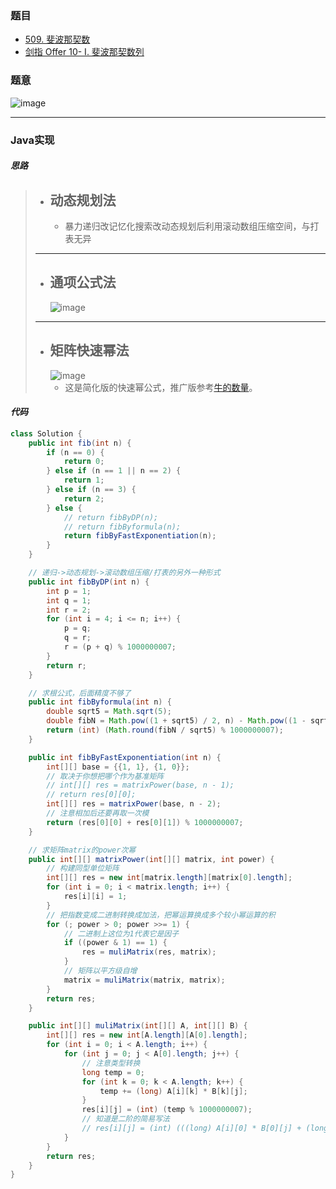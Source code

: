 ### 题目

- [509. 斐波那契数](https://leetcode.cn/problems/fibonacci-number/)
- [剑指 Offer 10- I. 斐波那契数列](https://leetcode.cn/problems/fei-bo-na-qi-shu-lie-lcof/)

### 题意

![image](https://user-images.githubusercontent.com/75558694/178433513-ec9b57d5-05bb-41f3-86e9-c2e240e3033a.png)

---

### Java实现

#### *思路*

> - **动态规划法**
>   ---
>   - 暴力递归改记忆化搜索改动态规划后利用滚动数组压缩空间，与打表无异
>   
> ---
>
> - **通项公式法**
>   ---
>   ![image](https://user-images.githubusercontent.com/75558694/178434052-128eb8eb-e677-455b-848c-1e4a0ddc7998.png)
>   
> ---
>   
> - **矩阵快速幂法**
>   ---
>   ![image](https://user-images.githubusercontent.com/75558694/178434279-40c64c96-ee6f-46b4-813c-b11dd86a63cc.png)
>   - 这是简化版的快速幂公式，推广版参考[牛的数量]()。

#### *代码*

```java
class Solution {
    public int fib(int n) {
        if (n == 0) {
            return 0;
        } else if (n == 1 || n == 2) {
            return 1;
        } else if (n == 3) {
            return 2;
        } else {
            // return fibByDP(n);
            // return fibByformula(n);
            return fibByFastExponentiation(n);
        }
    }

    // 递归->动态规划->滚动数组压缩/打表的另外一种形式
    public int fibByDP(int n) {
        int p = 1;
        int q = 1;
        int r = 2;
        for (int i = 4; i <= n; i++) {
            p = q;
            q = r;
            r = (p + q) % 1000000007;
        }
        return r;
    }

    // 求根公式，后面精度不够了
    public int fibByformula(int n) {
        double sqrt5 = Math.sqrt(5);
        double fibN = Math.pow((1 + sqrt5) / 2, n) - Math.pow((1 - sqrt5) / 2, n);
        return (int) (Math.round(fibN / sqrt5) % 1000000007);
    }

    public int fibByFastExponentiation(int n) {
        int[][] base = {{1, 1}, {1, 0}};
        // 取决于你想把哪个作为基准矩阵
        // int[][] res = matrixPower(base, n - 1);
        // return res[0][0];
        int[][] res = matrixPower(base, n - 2);
        // 注意相加后还要再取一次模
        return (res[0][0] + res[0][1]) % 1000000007;
    }

    // 求矩阵matrix的power次幂
    public int[][] matrixPower(int[][] matrix, int power) {
        // 构建同型单位矩阵
        int[][] res = new int[matrix.length][matrix[0].length];
        for (int i = 0; i < matrix.length; i++) {
            res[i][i] = 1;
        }
        // 把指数变成二进制转换成加法，把幂运算换成多个较小幂运算的积
        for (; power > 0; power >>= 1) {
            // 二进制上这位为1代表它是因子
            if ((power & 1) == 1) {
                res = muliMatrix(res, matrix);
            }
            // 矩阵以平方级自增
            matrix = muliMatrix(matrix, matrix);
        }
        return res;
    }

    public int[][] muliMatrix(int[][] A, int[][] B) {
        int[][] res = new int[A.length][A[0].length];
        for (int i = 0; i < A.length; i++) {
            for (int j = 0; j < A[0].length; j++) {
                // 注意类型转换
                long temp = 0;
                for (int k = 0; k < A.length; k++) {
                    temp += (long) A[i][k] * B[k][j];
                }
                res[i][j] = (int) (temp % 1000000007);
                // 知道是二阶的简易写法
                // res[i][j] = (int) (((long) A[i][0] * B[0][j] + (long) A[i][1] * B[1][j]) % 1000000007);
            }
        }
        return res;
    }
}
```
